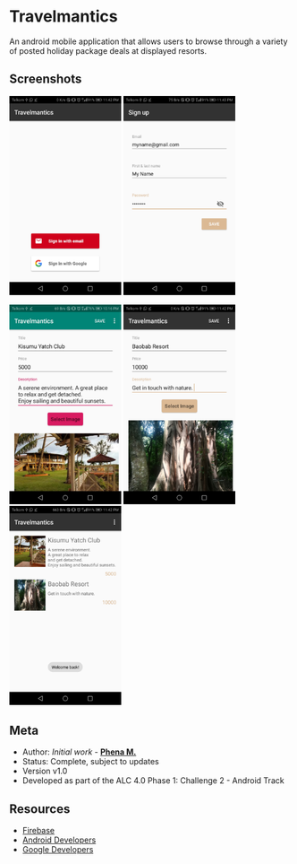 # Travelmantics

An android mobile application that allows users to browse through a variety of posted holiday package deals at displayed resorts.

## Screenshots
<img src="https://github.com/PhenaMwema/Travelmantics/blob/master/screenshots/Screenshot_20190804-234251.jpg" width="200">     <img src="https://github.com/PhenaMwema/Travelmantics/blob/master/screenshots/Screenshot_20190804-234330.jpg" width="200">

<img src="https://github.com/PhenaMwema/Travelmantics/blob/master/screenshots/Screenshot_20190804-221619.jpg" width="200">  <img src="https://github.com/PhenaMwema/Travelmantics/blob/master/screenshots/Screenshot_20190804-234233.jpg" width="200">
<img src="https://github.com/PhenaMwema/Travelmantics/blob/master/screenshots/Screenshot_20190804-234242.jpg" width="200">  

## Meta
- Author: *Initial work* - **[Phena M.](https://github.com/PhenaMwema)**
- Status: Complete, subject to updates
- Version v1.0
- Developed as part of the ALC 4.0 Phase 1: Challenge 2 - Android Track

## Resources
- [Firebase](firebase.google.com)
- [Android Developers](developer.android.com)
- [Google Developers](developers.google.com)
